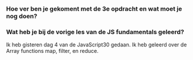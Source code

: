 ### Hoe ver ben je gekoment met de 3e opdracht en wat moet je nog doen?


### Wat heb je bij de vorige les van de JS fundamentals geleerd?
Ik heb gisteren dag 4 van de JavaScript30 gedaan. Ik heb geleerd over de Array functions map, filter, en reduce.